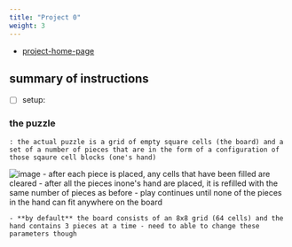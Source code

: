 ```yaml
---
title: "Project 0"
weight: 3
---
```


- [project-home-page](https://inst.eecs.berkeley.edu/~cs61b/sp22/materials/proj/proj0/index.html)

## summary of instructions

- [ ] setup:


### the puzzle
    : the actual puzzle is a grid of empty square cells (the board) and a set of a number of pieces that are in the form of a configuration of those sqaure cell blocks (one's hand) 
![image](https://inst.eecs.berkeley.edu/~cs61b/sp22/materials/proj/proj0/img/figure1.png)
    - after each piece is placed, any cells that have been filled are cleared
    - after all the pieces inone's hand are placed, it is refilled with the same number of  pieces as before 
    - play continues until none of the pieces in the hand can fit anywhere on the board 
    
    - **by default** the board consists of an 8x8 grid (64 cells) and the hand contains 3 pieces at a time - need to able to change these parameters though 
